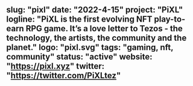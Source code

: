 slug: "pixl"
date: "2022-4-15"
project: "PiXL"
logline: "PiXL is the first evolving NFT play-to-earn RPG game. It’s a love letter to Tezos - the technology, the artists, the community and the planet."
logo: "pixl.svg"
tags: "gaming, nft, community"
status: "active"
website: "https://pixl.xyz"
twitter: "https://twitter.com/PiXLtez"
---
